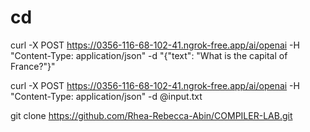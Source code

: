 # cd

curl -X POST https://0356-116-68-102-41.ngrok-free.app/ai/openai -H "Content-Type: application/json" -d "{\"text\": \"What is the capital of France?\"}"  

curl -X POST https://0356-116-68-102-41.ngrok-free.app/ai/openai -H "Content-Type: application/json" -d @input.txt

git clone https://github.com/Rhea-Rebecca-Abin/COMPILER-LAB.git
